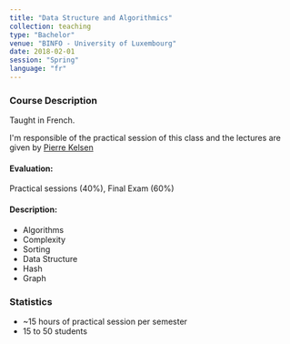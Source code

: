 ```yaml
---
title: "Data Structure and Algorithmics"
collection: teaching
type: "Bachelor"
venue: "BINFO - University of Luxembourg"
date: 2018-02-01
session: "Spring"
language: "fr"
---
```


### Course Description

Taught in French.

I'm responsible of the practical session of this class and the
lectures are given by [Pierre Kelsen](http://wwwen.uni.lu/research/fstc/laboratory_of_advanced_software_systems_lassy/members/pierre_kelsen)

#### Evaluation:

Practical sessions (40%), Final Exam (60%)

#### Description:

+ Algorithms
+ Complexity
+ Sorting
+ Data Structure
+ Hash
+ Graph

### Statistics

* ~15 hours of practical session per semester
* 15 to 50 students